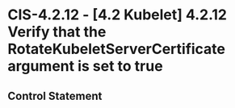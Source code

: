 # CIS-4.2.12 - \[4.2 Kubelet\] 4.2.12 Verify that the RotateKubeletServerCertificate argument is set to true

## Control Statement
